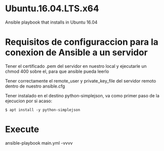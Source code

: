 # Ubuntu.16.04.LTS.x64
Ansible playbook that installs in Ubuntu 16.04

# Requisitos de configuraccion para la conexion de Ansible a un servidor
Tener el certificado .pem del servidor en nuestro local y ejecutarle un chmod 400 sobre el, para que ansible pueda leerlo

Tener correctamente el remote_user y private_key_file del servidor remoto dentro de nuestro ansible.cfg

Tener instalado en el destino python-simplejson, va como primer paso de la ejecucion por si acaso:
```shell
$ apt install -y python-simplejson
```    
  

# Execute
ansible-playbook main.yml -vvvv

